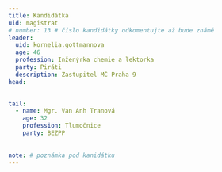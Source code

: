 ```yaml
---
title: Kandidátka
uid: magistrat
# number: 13 # číslo kandidátky odkomentujte až bude známé
leader:
  uid: kornelia.gottmannova
  age: 46
  profession: Inženýrka chemie a lektorka
  party: Piráti
  description: Zastupitel MČ Praha 9 
head: 

       
tail: 
  - name: Mgr. Van Anh Tranová
    age: 32
    profession: Tlumočnice
    party: BEZPP    
 
 
note: # poznámka pod kanidátku
---
```

